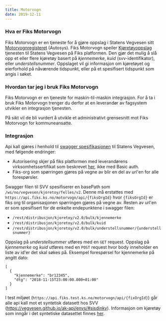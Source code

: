```yaml
---
title: Motorvogn
date: 2019-12-11
---
```


### Hva er Fiks Motorvogn
Fiks Motorvogn er en tjeneste for å gjøre oppslag i Statens Vegvesen sitt [Motorvognregisteret](https://vegvesen.github.io/ak-api/) (Autosys). Fiks Motorvogn speiler [Kjøretøyoppslag](https://vegvesen.github.io/ak-api/api/#kjoretoyoppslag) tjenesten til Statens Vegvesen på Fiks platformen. Den gjør det mulig å slå opp et eller flere kjøretøy basert på *kjennemerke*, *kuid* (svv-identifikator), eller *understellsnummer*. Oppslaget vil gi informasjon om kjøretøyet og eierforhold på nåværende tidspunkt, eller på et spesifisert tidspunkt som angis i søket.  

### Hvordan tar jeg i bruk Fiks Motorvogn

Fiks Motorvogn er en tjeneste for maskin-til-maskin integrasjon. For å ta i bruk Fiks Motorvogn trenger du derfor at en leverandør av fagsystem utvikler en integrasjon tjenesten.

På sikt vil de bli vurdert å utvikle et administrativt grensesnitt mot Fiks Motorvogn for kommuneansatte.
 
### Integrasjon
 
Api kall gjøres i henhold til [swagger spesifikasjonen](https://vegvesen.github.io/ak-api/api/api_kjoretoyoppslag_44) til Statens Vegvesen, med følgende endringer:
  * Autorisering skjer på fiks platformen med leverandørens virksomhetssertifikat som beskrevet [her](https://ks-no.github.io/fiks-platform/integrasjoner/#integrasjon), ikke med Basic auth.
  * Fiks-org som spørringen gjøres på vegne av blir en del av url'en for alle forespørsler.
  
Swagger filen til SVV spesifiserer en basePath som `/ws/no/vegvesen/kjoretoy/felles/v2`. Denne må erstattes med `https://api.fiks.ks.no/motorvogn/api/{fiksOrgId}` hvor `{fiksOrgId}` er fiks org til organisasjonen spørringen gjøres på vegne av. Resten av url'en er som spesifisert for de enkelte endepunktene i swagger filen:
  * `/rest/distribusjon/kjoretoy/v2.0/bulk/kjennemerke`
  * `/rest/distribusjon/kjoretoy/v2.0/bulk/kuid`
  * `/rest/distribusjon/kjoretoy/v2.0/bulk/understellsnummer/{understellsnummer}`

Oppslag på *understellsummer* utføres med en `GET` request. Oppslag på *kjennemerke* og *kuid* utføres med en `POST` request hvor body inneholder en liste av id'er det skal søkes på. Eksempel forespørsel for kjennemerke på angitt dato:
```
[
  { 
    "kjennemerke": "br12345",
    "dtg": "2018-11-15T23:00:00.000+01:00"
  }
]
```

I test miljøet (`https://api.fiks.test.ks.no/motorvogn/api/{fixOrgId}`) går alle api kall mot et syntetisk datasett hos SVV (https://vegvesen.github.io/ak-api/envs/#sisdinky). Informasjon om kjøretøy som inngår i det syntetiske datasettet finnes [her](https://vegvesen.github.io/ak-api/filer/testdata-sisdinky.xlsx).
